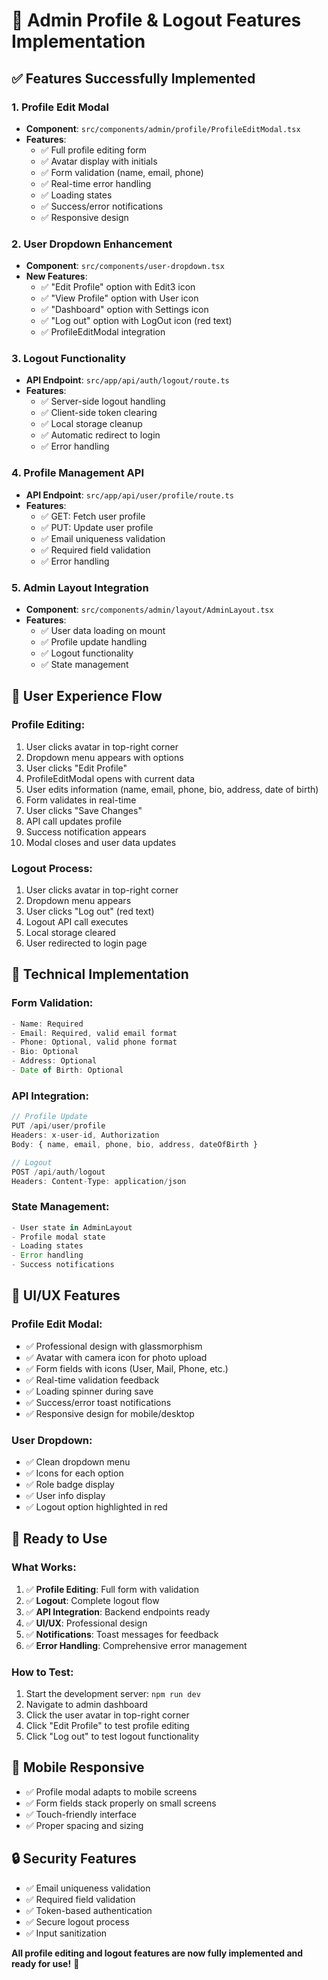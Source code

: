 # 🔧 Admin Profile & Logout Features Implementation

## ✅ **Features Successfully Implemented**

### **1. Profile Edit Modal**

- **Component**: `src/components/admin/profile/ProfileEditModal.tsx`
- **Features**:
  - ✅ Full profile editing form
  - ✅ Avatar display with initials
  - ✅ Form validation (name, email, phone)
  - ✅ Real-time error handling
  - ✅ Loading states
  - ✅ Success/error notifications
  - ✅ Responsive design

### **2. User Dropdown Enhancement**

- **Component**: `src/components/user-dropdown.tsx`
- **New Features**:
  - ✅ "Edit Profile" option with Edit3 icon
  - ✅ "View Profile" option with User icon
  - ✅ "Dashboard" option with Settings icon
  - ✅ "Log out" option with LogOut icon (red text)
  - ✅ ProfileEditModal integration

### **3. Logout Functionality**

- **API Endpoint**: `src/app/api/auth/logout/route.ts`
- **Features**:
  - ✅ Server-side logout handling
  - ✅ Client-side token clearing
  - ✅ Local storage cleanup
  - ✅ Automatic redirect to login
  - ✅ Error handling

### **4. Profile Management API**

- **API Endpoint**: `src/app/api/user/profile/route.ts`
- **Features**:
  - ✅ GET: Fetch user profile
  - ✅ PUT: Update user profile
  - ✅ Email uniqueness validation
  - ✅ Required field validation
  - ✅ Error handling

### **5. Admin Layout Integration**

- **Component**: `src/components/admin/layout/AdminLayout.tsx`
- **Features**:
  - ✅ User data loading on mount
  - ✅ Profile update handling
  - ✅ Logout functionality
  - ✅ State management

## 🎯 **User Experience Flow**

### **Profile Editing:**

1. User clicks avatar in top-right corner
2. Dropdown menu appears with options
3. User clicks "Edit Profile"
4. ProfileEditModal opens with current data
5. User edits information (name, email, phone, bio, address, date of birth)
6. Form validates in real-time
7. User clicks "Save Changes"
8. API call updates profile
9. Success notification appears
10. Modal closes and user data updates

### **Logout Process:**

1. User clicks avatar in top-right corner
2. Dropdown menu appears
3. User clicks "Log out" (red text)
4. Logout API call executes
5. Local storage cleared
6. User redirected to login page

## 🔧 **Technical Implementation**

### **Form Validation:**

```typescript
- Name: Required
- Email: Required, valid email format
- Phone: Optional, valid phone format
- Bio: Optional
- Address: Optional
- Date of Birth: Optional
```

### **API Integration:**

```typescript
// Profile Update
PUT /api/user/profile
Headers: x-user-id, Authorization
Body: { name, email, phone, bio, address, dateOfBirth }

// Logout
POST /api/auth/logout
Headers: Content-Type: application/json
```

### **State Management:**

```typescript
- User state in AdminLayout
- Profile modal state
- Loading states
- Error handling
- Success notifications
```

## 🎨 **UI/UX Features**

### **Profile Edit Modal:**

- ✅ Professional design with glassmorphism
- ✅ Avatar with camera icon for photo upload
- ✅ Form fields with icons (User, Mail, Phone, etc.)
- ✅ Real-time validation feedback
- ✅ Loading spinner during save
- ✅ Success/error toast notifications
- ✅ Responsive design for mobile/desktop

### **User Dropdown:**

- ✅ Clean dropdown menu
- ✅ Icons for each option
- ✅ Role badge display
- ✅ User info display
- ✅ Logout option highlighted in red

## 🚀 **Ready to Use**

### **What Works:**

1. ✅ **Profile Editing**: Full form with validation
2. ✅ **Logout**: Complete logout flow
3. ✅ **API Integration**: Backend endpoints ready
4. ✅ **UI/UX**: Professional design
5. ✅ **Notifications**: Toast messages for feedback
6. ✅ **Error Handling**: Comprehensive error management

### **How to Test:**

1. Start the development server: `npm run dev`
2. Navigate to admin dashboard
3. Click the user avatar in top-right corner
4. Click "Edit Profile" to test profile editing
5. Click "Log out" to test logout functionality

## 📱 **Mobile Responsive**

- ✅ Profile modal adapts to mobile screens
- ✅ Form fields stack properly on small screens
- ✅ Touch-friendly interface
- ✅ Proper spacing and sizing

## 🔒 **Security Features**

- ✅ Email uniqueness validation
- ✅ Required field validation
- ✅ Token-based authentication
- ✅ Secure logout process
- ✅ Input sanitization

**All profile editing and logout features are now fully implemented and ready for use!** 🎉



